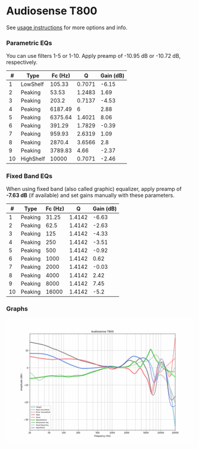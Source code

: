 # Audiosense T800
See [usage instructions](https://github.com/jaakkopasanen/AutoEq#usage) for more options and info.

### Parametric EQs
You can use filters 1-5 or 1-10. Apply preamp of -10.95 dB or -10.72 dB, respectively.

|   # | Type      |   Fc (Hz) |      Q |   Gain (dB) |
|-----|-----------|-----------|--------|-------------|
|   1 | LowShelf  |    105.33 | 0.7071 |       -6.15 |
|   2 | Peaking   |     53.53 | 1.2483 |        1.69 |
|   3 | Peaking   |    203.2  | 0.7137 |       -4.53 |
|   4 | Peaking   |   6187.49 | 6      |        2.88 |
|   5 | Peaking   |   6375.64 | 1.4021 |        8.06 |
|   6 | Peaking   |    391.29 | 1.7829 |       -0.39 |
|   7 | Peaking   |    959.93 | 2.6319 |        1.09 |
|   8 | Peaking   |   2870.4  | 3.6566 |        2.8  |
|   9 | Peaking   |   3789.83 | 4.66   |       -2.37 |
|  10 | HighShelf |  10000    | 0.7071 |       -2.46 |

### Fixed Band EQs
When using fixed band (also called graphic) equalizer, apply preamp of **-7.63 dB** (if available) and set gains manually with these parameters.

|   # | Type    |   Fc (Hz) |      Q |   Gain (dB) |
|-----|---------|-----------|--------|-------------|
|   1 | Peaking |     31.25 | 1.4142 |       -6.63 |
|   2 | Peaking |     62.5  | 1.4142 |       -2.63 |
|   3 | Peaking |    125    | 1.4142 |       -4.33 |
|   4 | Peaking |    250    | 1.4142 |       -3.51 |
|   5 | Peaking |    500    | 1.4142 |       -0.92 |
|   6 | Peaking |   1000    | 1.4142 |        0.62 |
|   7 | Peaking |   2000    | 1.4142 |       -0.03 |
|   8 | Peaking |   4000    | 1.4142 |        2.42 |
|   9 | Peaking |   8000    | 1.4142 |        7.45 |
|  10 | Peaking |  16000    | 1.4142 |       -5.2  |

### Graphs
![](./Audiosense%20T800.png)
